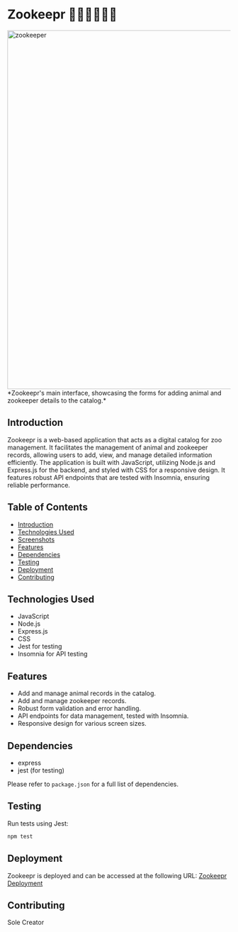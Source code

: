 
# Zookeepr 🦁🐯🐻🐰🐸🦊
<img width="810" alt="zookeeper" src="https://github.com/Samismail2010/ZooKeepr/assets/88996409/41cd3d37-6d52-4969-bd31-22bec277c531">
*Zookeepr's main interface, showcasing the forms for adding animal and zookeeper details to the catalog.*

## Introduction

Zookeepr is a web-based application that acts as a digital catalog for zoo management. It facilitates the management of animal and zookeeper records, allowing users to add, view, and manage detailed information efficiently. The application is built with JavaScript, utilizing Node.js and Express.js for the backend, and styled with CSS for a responsive design. It features robust API endpoints that are tested with Insomnia, ensuring reliable performance.

## Table of Contents

- [Introduction](#introduction)
- [Technologies Used](#technologies-used)
- [Screenshots](#screenshots)
- [Features](#features)
- [Dependencies](#dependencies)
- [Testing](#testing)
- [Deployment](#deployment)
- [Contributing](#contributing)

## Technologies Used

- JavaScript
- Node.js
- Express.js
- CSS
- Jest for testing
- Insomnia for API testing


## Features

- Add and manage animal records in the catalog.
- Add and manage zookeeper records.
- Robust form validation and error handling.
- API endpoints for data management, tested with Insomnia.
- Responsive design for various screen sizes.

## Dependencies

- express
- jest (for testing)

Please refer to `package.json` for a full list of dependencies.

## Testing

Run tests using Jest:

```bash
npm test
```

## Deployment


Zookeepr is deployed and can be accessed at the following URL: [Zookeepr Deployment](https://gentle-fjord-67197-d783eb083371.herokuapp.com)

## Contributing

Sole Creator

